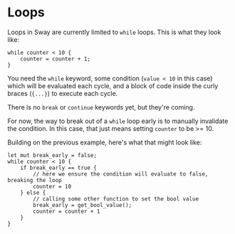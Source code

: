 # Loops

Loops in Sway are currently limited to `while` loops. This is what they look like:

```sway
while counter < 10 {
    counter = counter + 1;
}
```

You need the `while` keyword, some condition (`value < 10` in this case) which will be evaluated each cycle, and a block of code inside the curly braces (`{...}`) to execute each cycle.

There is no `break` or `continue` keywords yet, but they're coming.

For now, the way to break out of a `while` loop early is to manually invalidate the condition. In this case, that just means setting `counter` to be >= 10.

Building on the previous example, here's what that might look like:

```sway
let mut break_early = false;
while counter < 10 {
    if break_early == true {
        // here we ensure the condition will evaluate to false, breaking the loop
        counter = 10
    } else {
        // calling some other function to set the bool value
        break_early = get_bool_value();
        counter = counter + 1
    }
}
```

